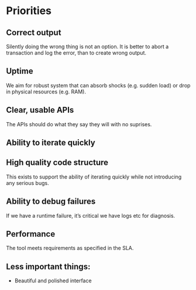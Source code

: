 # Priorities

## Correct output

Silently doing the wrong thing is not an option. It is better to
abort a transaction and log the error, than to create wrong output.

## Uptime

We aim for robust system that can absorb shocks (e.g. sudden load) or drop in physical resources (e.g. RAM).

## Clear, usable APIs

The APIs should do what they say they will with no suprises.

## Ability to iterate quickly

## High quality code structure

This exists to support the ability of iterating quickly while not introducing
any serious bugs.

## Ability to debug failures

If we have a runtime failure, it’s critical we have logs etc for diagnosis. 

## Performance

The tool meets requirements as specified in the SLA.

## Less important things:
- Beautiful and polished interface

